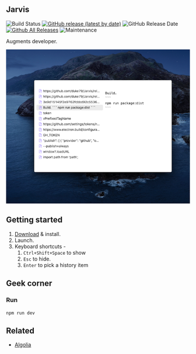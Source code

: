 ## Jarvis

<!-- [![Build status](https://ci.appveyor.com/api/projects/status/bfktntbivg32e103?svg=true)](https://ci.appveyor.com/project/bao-qian/wox) -->
<!-- ![Code Size](https://img.shields.io/github/languages/code-size/duke79/Jarvis) -->

![Build Status](https://github.com/duke79/Jarvis/workflows/Build/badge.svg)
[![GitHub release (latest by date)](https://img.shields.io/github/v/release/duke79/Jarvis?include_prereleases)](https://github.com/duke79/Jarvis/releases)
![GitHub Release Date](https://img.shields.io/github/release-date-pre/duke79/Jarvis?nclude_prereleases)
[![Github All Releases](https://img.shields.io/github/downloads/duke79/Jarvis/total.svg)](https://github.com/duke79/Jarvis/releases)
![Maintenance](https://img.shields.io/maintenance/yes/2020)

<!-- ![Icon](./src/assets/images/Chaakar%20Icon.svg) -->

Augments developer.

![](./.data/img/2020-11-11-22-57-15.png)

## Getting started
1. [Download](https://exjarvis.github.io/ExJarvis/) & install.
2. Launch.
3. Keyboard shortcuts -
   1. `Ctrl+Shift+Space` to show
   2. `Esc` to hide.
   3. `Enter` to pick a history item

## Geek corner

### Run
```
npm run dev
```

## Related
* [Algolia](https://www.algolia.com/doc/guides/getting-started/what-is-algolia/)
